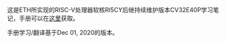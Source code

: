 这是ETH所实现的RISC-V处理器软核RI5CY后继持续维护版本CV32E40P学习笔记，手册可以在[这里](https://core-v-docs-verif-strat.readthedocs.io/_/downloads/cv32e40p_um/en/latest/pdf/)获取。

手册学习/翻译基于Dec 01, 2020的版本。